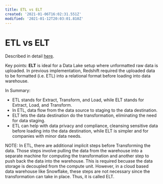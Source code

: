 ```yaml
---
title: ETL vs ELT
created: '2021-01-06T16:02:31.551Z'
modified: '2021-01-12T20:03:01.810Z'
---
```


# ETL vs ELT

Described in detail [here](https://www.xplenty.com/blog/etl-vs-elt/#:~:text=The%20five%20critical%20differences%20of,warehouse%20to%20do%20basic%20transformations.).


Key points:
**ELT** is ideal for a Data Lake setup where unformatted raw data is uploaded. In previous implementation, Redshift required the uploaded data to be formatted (i.e. ETL) into a relational format before loading into data warehouse.

In Summary:
- ETL stands for Extract, Transform, and Load, while ELT stands for Extract, Load, and Transform.
- In ETL, data flow from the data source to staging to the data destination.
- ELT lets the data destination do the transformation, eliminating the need for data staging.
- ETL can help with data privacy and compliance, cleansing sensitive data before loading into the data destination, while ELT is simpler and for companies with minor data needs.


NOTE: In ETL, there are additional implicit steps before Transforming the data. Those steps involve pulling the data from the warehouse into a separate machine for computing the transformation and another step to push back the data into the warehouse. This is required becuase the data storage is decoupled from the compute unit. However, in a cloud based data warehouse like Snowflake, these steps are not necessary since the transformation can take in place. Thus, it is called ELT.
